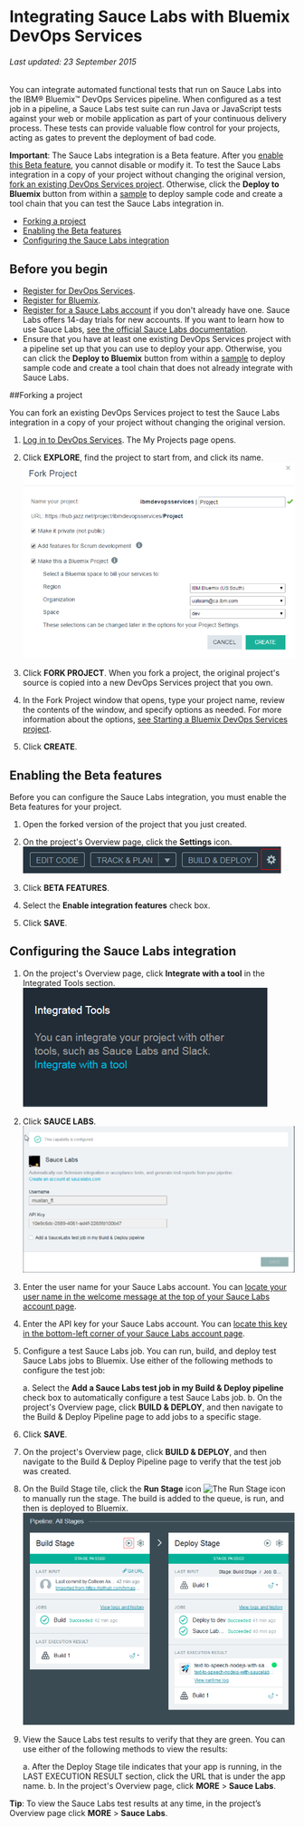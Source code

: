 # Integrating Sauce Labs with Bluemix DevOps Services 

###### Last updated: 23 September 2015

You can integrate automated functional tests that run on Sauce Labs into the IBM&reg; Bluemix&trade; DevOps Services pipeline. When configured as a test job in a pipeline, a Sauce Labs test suite can run Java or JavaScript tests against your web or mobile application as part of your continuous delivery process. These tests can provide valuable flow control for your projects, acting as gates to prevent the deployment of bad code.

**Important**: The Sauce Labs integration is a Beta feature. After you [enable this Beta feature](#enabling_the_beta_features), you cannot disable or modify it. To test the Sauce Labs integration in a copy of your project without changing the original version, [fork an existing DevOps Services project](#forking_a_devops_services_project). Otherwise, click the **Deploy to Bluemix** button from within a [sample](https://hub.jazz.net/project/idsorg/sample-java-cloudant/overview) to deploy sample code and create a tool chain that you can test the Sauce Labs integration in.


* [Forking a project](#forking_a_devops_services_project)
* [Enabling the Beta features](#enabling_the_beta_features)
* [Configuring the Sauce Labs integration](#configuring_the_sauce_labs_integration)


## Before you begin
* [Register for DevOps Services](https://hub.jazz.net).
* [Register for Bluemix](http://bluemix.net/). 
* [Register for a Sauce Labs account](https://saucelabs.com/) if you don't already have one. Sauce Labs offers 14-day trials for new accounts. If you want to learn how to use Sauce Labs, [see the official Sauce Labs documentation](https://docs.saucelabs.com/). 
* Ensure that you have at least one existing DevOps Services project with a pipeline set up that you can use to deploy your app. Otherwise, you can click the **Deploy to Bluemix** button from within a [sample](https://hub.jazz.net/project/idsorg/sample-java-cloudant/overview) to deploy sample code and create a tool chain that does not already integrate with Sauce Labs.

<a name='forking_a_devops_services_project'></a>
##Forking a project

You can fork an existing DevOps Services project to test the Sauce Labs integration in a copy of your project without changing the original version.

1. [Log in to DevOps Services](https://hub.jazz.net). The My Projects page opens.

2. Click **EXPLORE**, find the project to start from, and click its name.
![Bluemix DevOps Services new user landing page][1]

3. Click **FORK PROJECT**. When you fork a project, the original project's source is copied into a new DevOps Services project that you own.

4. In the Fork Project window that opens, type your project name, review the contents of the window, and specify options as needed. For more information about the options, [see Starting a Bluemix DevOps Services project](#starting_a_devops_services_project).
 
5. Click **CREATE**.


<a name='enabling_the_beta_features'></a>
## Enabling the Beta features

Before you can configure the Sauce Labs integration, you must enable the Beta features for your project.

1. Open the forked version of the project that you just created.

2. On the project's Overview page, click the **Settings** icon.
![Project settings icon][2]

3. Click **BETA FEATURES**.

4. Select the **Enable integration features** check box.

5. Click **SAVE**.


<a name='configuring_the_sauce_labs_integration'></a>
## Configuring the Sauce Labs integration

1. On the project's Overview page, click **Integrate with a tool** in the Integrated Tools section. 
![Project Overview page integrations section][3]

2. Click **SAUCE LABS**.
![Sauce Labs integration page][4]

3. Enter the user name for your Sauce Labs account. You can [locate your user name in the welcome message at the top of your Sauce Labs account page](https://saucelabs.com/account).

4. Enter the API key for your Sauce Labs account. You can [locate this key in the bottom-left corner of your Sauce Labs account page](https://saucelabs.com/account).

5. Configure a test Sauce Labs job. You can run, build, and deploy test Sauce Labs jobs to Bluemix. Use either of the following methods to configure the test job:

   a. Select the **Add a Sauce Labs test job in my Build & Deploy pipeline** check box to automatically configure a test Sauce Labs job.
   b. On the project's Overview page, click **BUILD & DEPLOY**, and then navigate to the Build & Deploy Pipeline page to add jobs to a specific stage. 
   
6. Click **SAVE**.

7. On the project's Overview page, click **BUILD & DEPLOY**, and then navigate to the Build & Deploy Pipeline page to verify that the test job was created.

8. On the Build Stage tile, click the **Run Stage** icon <img  class="inline" src="/sidecar/images/run_stage.png" alt="The Run Stage icon"> to manually run the stage. The build is added to the queue, is run, and then is deployed to Bluemix.
![The project's configured pipeline][5]

9. View the Sauce Labs test results to verify that they are green. You can use either of the following methods to view the results:

   a. After the Deploy Stage tile indicates that your app is running, in the LAST EXECUTION RESULT section, click the URL that is under the app name.
   b. In the project's Overview page, click **MORE** > **Sauce Labs**.
  
**Tip**: To view the Sauce Labs test results at any time, in the project’s Overview page click **MORE** > **Sauce Labs**.




[1]: images/restyle_newprojectwindow.png
[2]: images/project_settings_icon.png
[3]: images/integrations.png
[4]: images/integrate_sauce_labs.png
[5]: images/configured_pipeline.png